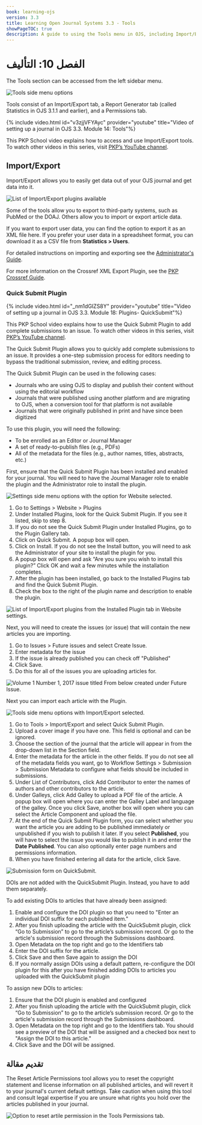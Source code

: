 ```yaml
---
book: learning-ojs
version: 3.3
title: Learning Open Journal Systems 3.3 - Tools
showPageTOC: true
description: A guide to using the Tools menu in OJS, including Import/Export functions and QuickSubmit.
---
```


# الفصل 10: التأليف

The Tools section can be accessed from the left sidebar menu.

![Tools side menu options](./assets/learning-ojs3.2-jm-users-tools.png)

Tools consist of an Import/Export tab, a Report Generator tab (called Statistics in OJS 3.1.1 and earlier), and a Permissions tab.

{% include video.html id="v3zjjVFYAyc" provider="youtube" title="Video of setting up a journal in OJS 3.3. Module 14: Tools"%}

This PKP School video explains how to access and use Import/Export tools. To watch other videos in this series, visit [PKP’s YouTube channel](https://www.youtube.com/playlist?list=PLg358gdRUrDVTXpuGXiMgETgnIouWoWaY).

## Import/Export

Import/Export allows you to easily get data out of your OJS journal and get data into it.

![List of Import/Export plugins available](./assets/learning-ojs3.2-jm-users-tools-import.png)

Some of the tools allow you to export to third-party systems, such as PubMed or the DOAJ. Others allow you to import or export article data.

If you want to export user data, you can find the option to export it as an XML file here. If you prefer your user data in a spreadsheet format, you can download it as a CSV file from **Statistics > Users**.

For detailed instructions on importing and exporting see the [Administrator's Guide](https://docs.pkp.sfu.ca/admin-guide/en/data-import-and-export).

For more information on the Crossref XML Export Plugin, see the [PKP Crossref Guide](https://docs.pkp.sfu.ca/crossref-ojs-manual/en/).

### Quick Submit Plugin

{% include video.html id="_nm1dGIZS8Y" provider="youtube" title="Video of setting up a journal in OJS 3.3. Module 18: Plugins- QuickSubmit"%}

This PKP School video explains how to use the Quick Submit Plugin to add complete submissions to an issue. To watch other videos in this series, visit [PKP’s YouTube channel](https://www.youtube.com/playlist?list=PLg358gdRUrDVTXpuGXiMgETgnIouWoWaY).

The Quick Submit Plugin allows you to quickly add complete submissions to an issue. It provides a one-step submission process for editors needing to bypass the traditional submission, review, and editing process.

The Quick Submit Plugin can be used in the following cases:

* Journals who are using OJS to display and publish their content without using the editorial workflow
* Journals that were published using another platform and are migrating to OJS, when a conversion tool for that platform is not available
* Journals that were originally published in print and have since been digitized

To use this plugin, you will need the following:

* To be enrolled as an Editor or Journal Manager
* A set of ready-to-publish files (e.g., PDFs)
* All of the metadata for the files (e.g., author names, titles, abstracts, etc.)

First, ensure that the Quick Submit Plugin has been installed and enabled for your journal.  You will need to have the Journal Manager role to enable the plugin and the Administrator role to install the plugin.

![Settings side menu options with the option for Website selected.](./assets/find-plugins.png)

1. Go to Settings > Website > Plugins
2. Under Installed Plugins, look for the Quick Submit Plugin.  If you see it listed, skip to step 8.
3. If you do not see the Quick Submit Plugin under Installed Plugins, go to the Plugin Gallery tab.
4. Click on Quick Submit. A popup box will open.
5. Click on Install.  If you do not see the Install button, you will need to ask the Administrator of your site to install the plugin for you.
6. A popup box will open and ask “Are you sure you wish to install this plugin?”  Click OK and wait a few minutes while the installation completes.
7. After the plugin has been installed, go back to the Installed Plugins tab and find the Quick Submit Plugin.
8. Check the box to the right of the plugin name and description to enable the plugin.

![List of Import/Export plugins from the Installed Plugin tab in Website settings.](./assets/enabled-import-plugins.png)

Next, you will need to create the issues (or issue) that will contain the new articles you are importing.

1. Go to Issues > Future issues and select Create Issue.
2. Enter metadata for the issue
3. If the issue is already published you can check off "Published"
4. Click Save.
5. Do this for all of the issues you are uploading articles for.

![Volume 1 Number 1, 2017 issue titled From below created under Future Issue.](./assets/create-issue.png)

Next you can import each article with the Plugin.

![Tools side menu options with Import/Export selected.](./assets/import-plugins.png)

1. Go to Tools > Import/Export and select Quick Submit Plugin.
2. Upload a cover image if you have one.  This field is optional and can be ignored.
3. Choose the section of the journal that the article will appear in from the drop-down list in the Section field.
4. Enter the metadata for the article in the other fields. If you do not see all of the metadata fields you want, go to Workflow Settings > Submission > Submission Metadata to configure what fields should be included in submissions.
5. Under List of Contributors, click Add Contributor to enter the names of authors and other contributors to the article.
6. Under Galleys, click Add Galley to upload a PDF file of the article.  A popup box will open where you can enter the Galley Label and language of the galley.  Once you click Save, another box will open where you can select the Article Component and upload the file.
7. At the end of the Quick Submit Plugin form, you can select whether you want the article you are adding to be published immediately or unpublished if you wish to publish it later. If you select **Published**, you will have to select the issue you would like to publish it in and enter the **Date Published**. You can also optionally enter page numbers and permissions information.
8. When you have finished entering all data for the article, click Save.

![Submission form on QuickSubmit.](./assets/quick-submit-plugin-2.png)

DOIs are not added with the QuickSubmit Plugin. Instead, you have to add them separately.

To add existing DOIs to articles that have already been assigned:

1. Enable and configure the DOI plugin so that you need to "Enter an individual DOI suffix for each published item."
2. After you finish uploading the article with the QuickSubmit plugin, click “Go to Submission” to go to the article’s submission record. Or go to the article's submission record through the Submissions dashboard.
3. Open Metadata on the top right and go to the Identifiers tab
4. Enter the DOI suffix for the article.
5. Click Save and then Save again to assign the DOI
6. If you normally assign DOIs using a default pattern, re-configure the DOI plugin for this after you have finished adding DOIs to articles you uploaded with the QuickSubmit plugin

To assign new DOIs to articles:

1. Ensure that the DOI plugin is enabled and configured
2. After you finish uploading the article with the QuickSubmit plugin, click “Go to Submission” to go to the article’s submission record. Or go to the article's submission record through the Submissions dashboard.
3. Open Metadata on the top right and go to the Identifiers tab. You should see a preview of the DOI that will be assigned and a checked box next to "Assign the DOI to this article."
4. Click Save and the DOI will be assigned.

## تقديم مقالة

The Reset Article Permissions tool allows you to reset the copyright statement and license information on all published articles, and will revert it to your journal's current default settings. Take caution when using this tool and consult legal expertise if you are unsure what rights you hold over the articles published in your journal.

![Option to reset artile permission in the Tools Permissions tab.](./assets/learning-ojs3.2-jm-users-tools-permissions.png)
